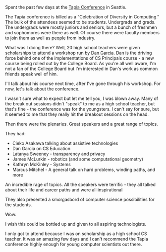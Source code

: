 <!--
.. title: Tapia 2014
.. slug: 2014-02-09-tapia.md
.. date: 2014-02-09
.. tags: 
.. type: text
-->



Spent the past few days at the [Tapia Conference](http://tapiaconference.org) in Seattle.



The Tapia conference is billed as a "Celebration of Diversity in
Computing." The bulk of the attendees seemed to be
students. Undergrads and grads. The undergrads were mostly juniors and
seniors, but a bunch of freshmen and sophomores were there as well. Of
course there were faculty members to join them as well as people from
industry.

What was I doing there? Well, 20 high school teachers were given
scholarships to attend a workshop run by
[Dan Garcia](http://www.eecs.berkeley.edu/Faculty/Homepages/garcia.html). Dan
is the driving force behind one of the implementations of CS
Principals course - a new course being rolled out by the College
Board. As you're all well aware, I'm not a fan of the College Board
but I'm interested in Dan's work as common friends speak well of
him.

I'll talk about his course next time, after I've gone through his
workshop. For now, let's talk about the conference.

I wasn't sure what to expect but let me tell you, I was blown
away. Many of the break out sessions didn't "speak" to me as a high
school teacher, but that's fine - the conference was for the
youngsters. I can't say for sure, but it seemed to me that they really
hit the breakout sessions on the head.

Then there were the plenaries. Great speakers and a great range of topics.

They had:

 * Cieko Asakawa talking about assistive technologies
 * Dan Garcia on CS Education
 * Latanya Sweeney - transparency and privacy
 * James McLurkin - robotics (and some computational geometry)
 * Kathryn McKinley - Systems
 * Marcus Mitchel - A general talk on hard problems, winding paths, and more

An incredible rage of topics. All the speakers were terrific - they
all talked about their life and career paths and were all
inspirational

They also presented a smorgasbord of computer science possibilities
for the students. 

Wow.

I wish this could be bottled up and given to all aspiring technologists.

I only got to attend because I was on scholarship as a high school CS
teacher. It was an amazing few days and I can't recommend the Tapia
conference highly enough for young computer scientists out there.





